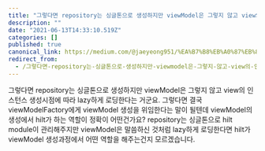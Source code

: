 ```yaml
---
title: "그렇다면 repository는 싱글톤으로 생성하지만 viewModel은 그렇지 않고 view의 인스턴스 생성시점에 따라 lazy하게 로딩한다는 거군요."
description: ""
date: "2021-06-13T14:33:10.519Z"
categories: []
published: true
canonical_link: https://medium.com/@jaeyeong951/%EA%B7%B8%EB%A0%87%EB%8B%A4%EB%A9%B4-repository%EB%8A%94-%EC%8B%B1%EA%B8%80%ED%86%A4%EC%9C%BC%EB%A1%9C-%EC%83%9D%EC%84%B1%ED%95%98%EC%A7%80%EB%A7%8C-viewmodel%EC%9D%80-%EA%B7%B8%EB%A0%87%EC%A7%80-%EC%95%8A%EA%B3%A0-view%EC%9D%98-%EC%9D%B8%EC%8A%A4%ED%84%B4%EC%8A%A4-%EC%83%9D%EC%84%B1%EC%8B%9C%EC%A0%90%EC%97%90-%EB%94%B0%EB%9D%BC-lazy%ED%95%98%EA%B2%8C-%EB%A1%9C%EB%94%A9%ED%95%9C%EB%8B%A4%EB%8A%94-%EA%B1%B0%EA%B5%B0%EC%9A%94-313c069fb8a8
redirect_from:
  - /그렇다면-repository는-싱글톤으로-생성하지만-viewmodel은-그렇지-않고-view의-인스턴스-생성시점에-따라-lazy하게-로딩한다는-거군요-313c069fb8a8
---
```


그렇다면 repository는 싱글톤으로 생성하지만 viewModel은 그렇지 않고 view의 인스턴스 생성시점에 따라 lazy하게 로딩한다는 거군요. 그렇다면 결국 viewModelFactory에게 viewModel 생성을 위임한다는 말이 될텐데 viewModel의 생성에서 hilt가 하는 역할이 정확이 어떤건가요? repository는 싱글톤으로 hilt module이 관리해주지만 viewModel은 말씀하신 것처럼 lazy하게 로딩한다면 hilt가 viewModel 생성과정에서 어떤 역할을 해주는건지 모르겠습니다.
